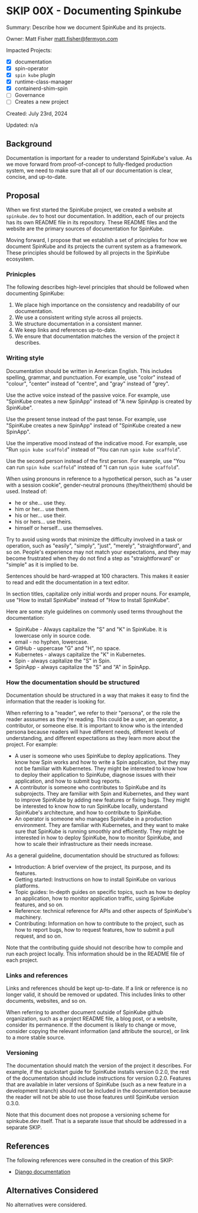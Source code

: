 # SKIP 00X - Documenting Spinkube

Summary: Describe how we document SpinKube and its projects.

Owner: Matt Fisher <matt.fisher@fermyon.com>

Impacted Projects:

- [x] documentation
- [x] spin-operator
- [x] `spin kube` plugin
- [x] runtime-class-manager
- [x] containerd-shim-spin
- [ ] Governance
- [ ] Creates a new project

Created: July 23rd, 2024

Updated: n/a

## Background

Documentation is important for a reader to understand SpinKube's value. As we move forward from
proof-of-concept to fully-fledged production system, we need to make sure that all of our
documentation is clear, concise, and up-to-date.

## Proposal

When we first started the SpinKube project, we created a website at `spinkube.dev` to host our
documentation. In addition, each of our projects has its own README file in its repository. These
README files and the website are the primary sources of documentation for SpinKube.

Moving forward, I propose that we establish a set of principles for how we document SpinKube and its
projects the current system as a framework. These principles should be followed by all projects in
the SpinKube ecosystem.

### Prinicples

The following describes high-level principles that should be followed when documenting SpinKube:

1. We place high importance on the consistency and readability of our documentation.
1. We use a consistent writing style across all projects.
1. We structure documentation in a consistent manner.
1. We keep links and references up-to-date.
1. We ensure that documentation matches the version of the project it describes.

### Writing style

Documentation should be written in American English. This includes spelling, grammar, and
punctuation. For example, use "color" instead of "colour", "center" instead of "centre", and "gray"
instead of "grey".

Use the active voice instead of the passive voice. For example, use "SpinKube creates a new SpinApp"
instead of "A new SpinApp is created by SpinKube".

Use the present tense instead of the past tense. For example, use "SpinKube creates a new SpinApp"
instead of "SpinKube created a new SpinApp".

Use the imperative mood instead of the indicative mood. For example, use "Run `spin kube scaffold`"
instead of "You can run `spin kube scaffold`".

Use the second person instead of the first person. For example, use "You can run `spin kube
scaffold`" instead of "I can run `spin kube scaffold`".

When using pronouns in reference to a hypothetical person, such as "a user with a session cookie",
gender-neutral pronouns (they/their/them) should be used. Instead of:

- he or she... use they.
- him or her... use them.
- his or her... use their.
- his or hers... use theirs.
- himself or herself... use themselves.

Try to avoid using words that minimize the difficulty involved in a task or operation, such as
"easily", "simply", "just", "merely", "straightforward", and so on. People's experience may not
match your expectations, and they may become frustrated when they do not find a step as
"straightforward" or "simple" as it is implied to be.

Sentences should be hard-wrapped at 100 characters. This makes it easier to read and edit the
documentation in a text editor.

In section titles, capitalize only initial words and proper nouns. For example, use "How to install
SpinKube" instead of "How to Install SpinKube".

Here are some style guidelines on commonly used terms throughout the documentation:

- SpinKube - Always capitalize the "S" and "K" in SpinKube. It is lowercase only in source code.
- email - no hyphen, lowercase.
- GitHub - uppercase "G" and "H", no space.
- Kubernetes - always capitalize the "K" in Kubernetes.
- Spin - always capitalize the "S" in Spin.
- SpinApp - always capitalize the "S" and "A" in SpinApp.

### How the documentation should be structured

Documentation should be structured in a way that makes it easy to find the information that the
reader is looking for.

When referring to a "reader", we refer to their "persona", or the role the reader asssumes as
they're reading. This could be a user, an operator, a contributor, or someone else. It is important
to know who is the intended persona because readers will have different needs, different levels of
understanding, and different expectations as they learn more about the project. For example:

- A user is someone who uses SpinKube to deploy applications. They know how Spin works and how to
  write a Spin application, but they may not be familiar with Kubernetes. They might be interested
  to know how to deploy their application to SpinKube, diagnose issues with their application, and
  how to submit bug reports.
- A contributor is someone who contributes to SpinKube and its subprojects. They are familiar with
  Spin and Kubernetes, and they want to improve SpinKube by adding new features or fixing bugs. They
  might be interested to know how to run SpinKube locally, understand SpinKube's architecture, and
  how to contribute to SpinKube.
- An operator is someone who manages SpinKube in a production environment. They are familiar with
  Kubernetes, and they want to make sure that SpinKube is running smoothly and efficiently. They
  might be interested in how to deploy SpinKube, how to monitor SpinKube, and how to scale their
  infrastructure as their needs increase.

As a general guideline, documentation should be structured as follows:

- Introduction: A brief overview of the project, its purpose, and its features.
- Getting started: Instructions on how to install SpinKube on various platforms.
- Topic guides: In-depth guides on specific topics, such as how to deploy an application, how to
  monitor application traffic, using SpinKube features, and so on.
- Reference: technical reference for APIs and other aspects of SpinKube's machinery.
- Contributing: Information on how to contribute to the project, such as how to report bugs, how to
  request features, how to submit a pull request, and so on.

Note that the contributing guide should not describe how to compile and run each project locally.
This information should be in the README file of each project.

### Links and references

Links and references should be kept up-to-date. If a link or reference is no longer valid, it should
be removed or updated. This includes links to other documents, websites, and so on.

When referring to another document outside of SpinKube github organization, such as a project README
file, a blog post, or a website, consider its permanence. If the document is likely to change or
move, consider copying the relevant information (and attribute the source), or link to a more stable
source.

### Versioning

The documentation should match the version of the project it describes. For example, if the
quickstart guide for SpinKube installs version 0.2.0, the rest of the documentation should include
instructions for version 0.2.0. Features that are available in later versions of SpinKube (such as a
new feature in a development branch) should not be included in the documentation because the reader
will not be able to use those features until SpinKube version 0.3.0.

Note that this document does not propose a versioning scheme for spinkube.dev itself. That is a
separate issue that should be addressed in a separate SKIP.

## References

The following references were consulted in the creation of this SKIP:

- [Django documentation](https://docs.djangoproject.com/)

## Alternatives Considered

No alternatives were considered.
